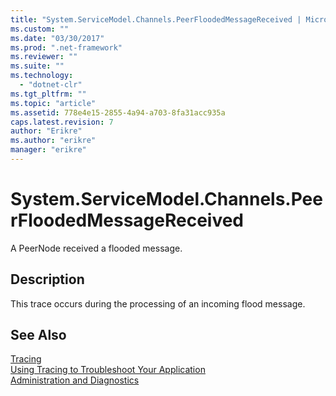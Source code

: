 ```yaml
---
title: "System.ServiceModel.Channels.PeerFloodedMessageReceived | Microsoft Docs"
ms.custom: ""
ms.date: "03/30/2017"
ms.prod: ".net-framework"
ms.reviewer: ""
ms.suite: ""
ms.technology: 
  - "dotnet-clr"
ms.tgt_pltfrm: ""
ms.topic: "article"
ms.assetid: 778e4e15-2855-4a94-a703-8fa31acc935a
caps.latest.revision: 7
author: "Erikre"
ms.author: "erikre"
manager: "erikre"
---
```

# System.ServiceModel.Channels.PeerFloodedMessageReceived
A PeerNode received a flooded message.  
  
## Description  
 This trace occurs during the processing of an incoming flood message.  
  
## See Also  
 [Tracing](../../../../../docs/framework/wcf/diagnostics/tracing/index.md)   
 [Using Tracing to Troubleshoot Your Application](../../../../../docs/framework/wcf/diagnostics/tracing/using-tracing-to-troubleshoot-your-application.md)   
 [Administration and Diagnostics](../../../../../docs/framework/wcf/diagnostics/index.md)